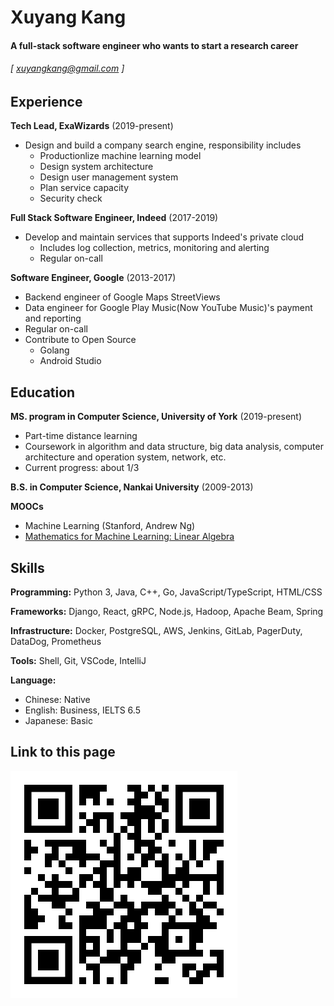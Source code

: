 Xuyang Kang
======

#### A full-stack software engineer who wants to start a research career
###### [ [xuyangkang@gmail.com](mailto:xuyangkang@gmail.com) ]

Experience
---------
**Tech Lead, ExaWizards** (2019-present)

- Design and build a company search engine, responsibility includes
  - Productionlize machine learning model
  - Design system architecture
  - Design user management system 
  - Plan service capacity
  - Security check

**Full Stack Software Engineer, Indeed** (2017-2019)

- Develop and maintain services that supports Indeed's private cloud
  - Includes log collection, metrics, monitoring and alerting
  - Regular on-call

**Software Engineer, Google** (2013-2017)

- Backend engineer of Google Maps StreetViews
- Data engineer for Google Play Music(Now YouTube Music)'s payment and reporting
- Regular on-call
- Contribute to Open Source
  - Golang
  - Android Studio


Education
---------
**MS. program in Computer Science, University of York** (2019-present)

- Part-time distance learning
- Coursework in algorithm and data structure, big data analysis, computer architecture and operation system, network, etc.
- Current progress: about 1/3

**B.S. in Computer Science, Nankai University** (2009-2013)

**MOOCs**

- Machine Learning (Stanford, Andrew Ng)
- [Mathematics for Machine Learning: Linear Algebra](https://coursera.org/share/f7b2a5490da199784863314e386667aa)


Skills
------
**Programming:** Python 3, Java, C++, Go, JavaScript/TypeScript, HTML/CSS

**Frameworks:** Django, React, gRPC, Node.js, Hadoop, Apache Beam, Spring

**Infrastructure:** Docker, PostgreSQL, AWS, Jenkins, GitLab, PagerDuty, DataDog, Prometheus

**Tools:** Shell, Git, VSCode, IntelliJ

**Language:**

- Chinese: Native
- English: Business, IELTS 6.5
- Japanese: Basic

Link to this page
------
![](qr-code-resume.png)

